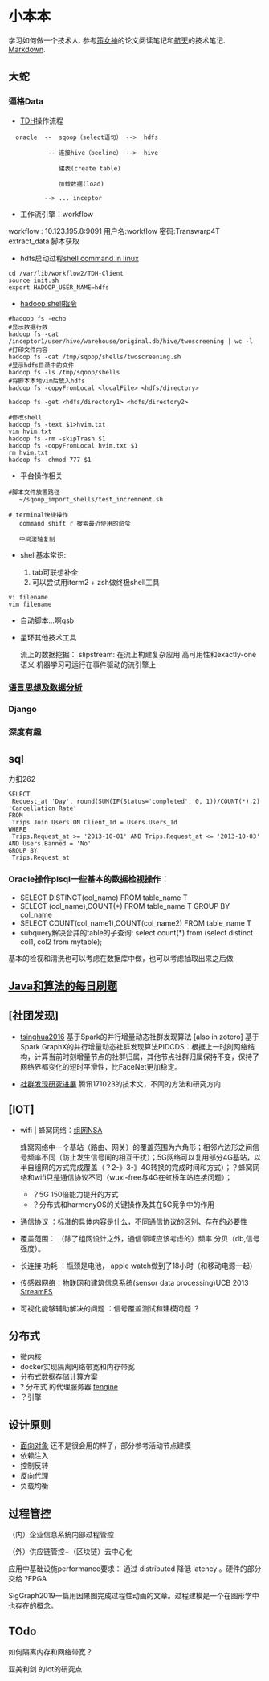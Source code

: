 # 小本本

学习如何做一个技术人. 参考[策女神](https://github.com/dyweb/papers-notebook)的论文阅读笔记和[航天](./航天数仓相关笔记.md)的技术笔记. [Markdown](https://www.jianshu.com/p/335db5716248).

## 大蛇

### 逼格Data

+ [TDH](https://www.bookstack.cn/read/HadoopAndSparkDataStudy/Content-3-chapter0303.md)操作流程

```
  oracle  --  sqoop（select语句） -->  hdfs
 
           -- 连接hive（beeline） -->  hive
           
              建表(create table)
              
              加载数据(load)
          
          --> ... inceptor 
```  

                             
                
+ 工作流引擎：workflow

workflow : 10.123.195.8:9091 用户名:workflow 密码:Transwarp4T
           extract_data 脚本获取
           
+ hdfs启动过程[shell command in linux]()

```shell
cd /var/lib/workflow2/TDH-Client
source init.sh
export HADOOP_USER_NAME=hdfs
```

+ [hadoop shell指令](http://hadoop.apache.org/docs/r1.0.4/cn/hdfs_shell.html)

```shell
#hadoop fs -echo
#显示数据行数
hadoop fs -cat /inceptor1/user/hive/warehouse/original.db/hive/twoscreening | wc -l
#打印文件内容
hadoop fs -cat /tmp/sqoop/shells/twoscreening.sh
#显示hdfs目录中的文件
hadoop fs -ls /tmp/sqoop/shells
#将脚本本地vim后放入hdfs
hadoop fs -copyFromLocal <localFile> <hdfs/directory>

hadoop fs -get <hdfs/directory1> <hdfs/directory2>

#修改shell
hadoop fs -text $1>hvim.txt
vim hvim.txt
hadoop fs -rm -skipTrash $1
hadoop fs -copyFromLocal hvim.txt $1
rm hvim.txt
hadoop fs -chmod 777 $1

```

+ 平台操作相关
```
#脚本文件放置路径
   ~/sqoop_import_shells/test_incremnent.sh

# terminal快捷操作
   command shift r 搜索最近使用的命令
   
   中间滚轴复制
```

+ shell基本常识:

  1. tab可联想补全
  2. 可以尝试用iterm2 + zsh做终极shell工具
  
```shell
vi filename
vim filename

```

+ 自动脚本...啊qsb

+ 星环其他技术工具

  流上的数据挖掘： slipstream:  在流上构建复杂应用 高可用性和exactly-one语义 机器学习可运行在事件驱动的流引擎上

### [语言思想及数据分析](https://github.com/A-ZHANG1/PythonExerciseBook)

### Django

### 深度有趣

## sql
 力扣262
```{sql}
SELECT 
 Request_at 'Day', round(SUM(IF(Status='completed', 0, 1))/COUNT(*),2) 'Cancellation Rate'
FROM 
 Trips Join Users ON Client_Id = Users.Users_Id 
WHERE 
 Trips.Request_at >= '2013-10-01' AND Trips.Request_at <= '2013-10-03' AND Users.Banned = 'No'
GROUP BY 
 Trips.Request_at
 ```

### Oracle操作plsql一些基本的数据检视操作：

+ SELECT DISTINCT(col_name) FROM table_name T
+ SELECT (col_name),COUNT(*) FROM table_name T GROUP BY col_name
+ SELECT COUNT(col_name1),COUNT(col_name2) FROM table_name T
+ subquery解决合并的table的子查询: select count(*) from (select distinct col1, col2 from mytable);

基本的检视和清洗也可以考虑在数据库中做，也可以考虑抽取出来之后做

## [Java和算法的每日刷题](https://github.com/A-ZHANG1/Exercise-Book)

## [社团发现]

+ [tsinghua2016](http://www.cnki.com.cn/Article/CJFDTOTAL-QHXB201710004.htm) 基于Spark的并行增量动态社群发现算法 [also in zotero]
  基于Spark GraphX的并行增量动态社群发现算法PIDCDS：根据上一时刻网络结构，计算当前时刻增量节点的社群归属，其他节点社群归属保持不变，保持了网络界都变化的短时平滑性，比FaceNet更加稳定。
  
+ [社群发现研究进展](https://cloud.tencent.com/developer/article/1188299) 
  腾讯171023的技术文，不同的方法和研究方向

## [IOT]

+ wifi | 蜂窝网络：[组网NSA](https://blog.csdn.net/liuyukuan/article/details/90641088) 

  蜂窝网络中一个基站（路由、网关）的覆盖范围为六角形；相邻六边形之间信号频率不同（防止发生信号间的相互干扰）；5G网络可以复用部分4G基站，以半自组网的方式完成覆盖（？2-》3-》4G转换的完成时间和方式）；？蜂窝网络和wifi只是通信协议不同（wuxi-free与4G在虹桥车站连接问题）；
  
  + ？5G 150倍能力提升的方式
  + ？分布式和harmonyOS的关键操作及其在5G竞争中的作用
  
+ 通信协议 ：标准的具体内容是什么，不同通信协议的区别、存在的必要性

+ 覆盖范围： （除了组网设计之外，通信领域应该考虑的）频率 分贝（db,信号强度）。 

+ 长连接 功耗 ：瓶颈是电池， apple watch做到了18小时（和移动电源一起）

+ 传感器网络：物联网和建筑信息系统(sensor data processing)UCB 2013 [StreamFS](https://www2.eecs.berkeley.edu/Pubs/TechRpts/2013/EECS-2013-196.html)

+ 可视化能够辅助解决的问题 ：信号覆盖测试和建模问题 ？

## 分布式

+ 微内核
+ docker实现隔离网络带宽和内存带宽
+ 分布式数据存储计算方案
+ ? 分布式.的代理服务器 [tengine](https://github.com/alibaba/tengine) 
+ ？引擎

## 设计原则

+ [面向对象](https://segmentfault.com/a/1190000020319171#articleHeader7) 还不是很会用的样子，部分参考活动节点建模
+ 依赖注入
+ 控制反转
+ 反向代理
+ 负载均衡

## 过程管控

（内）企业信息系统内部过程管控

（外）供应链管控+（区块链）去中心化

应用中基础设施performance要求： 通过 distributed 降低 latency 。硬件的部分交给 ?FPGA

SigGraph2019一篇用因果图完成过程性动画的文章。过程建模是一个在图形学中也存在的概念。

## TOdo

如何隔离内存和网络带宽？

亚美利剑 的Iot的研究点
